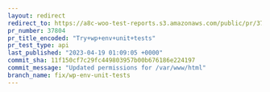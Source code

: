 ```yaml
---
layout: redirect
redirect_to: https://a8c-woo-test-reports.s3.amazonaws.com/public/pr/37804/api/index.html
pr_number: 37804
pr_title_encoded: "Try+wp+env+unit+tests"
pr_test_type: api
last_published: "2023-04-19 01:09:05 +0000"
commit_sha: 11f150cf7c29fc449803957b00b676186e224197
commit_message: "Updated permissions for /var/www/html"
branch_name: fix/wp-env-unit-tests
---
```

